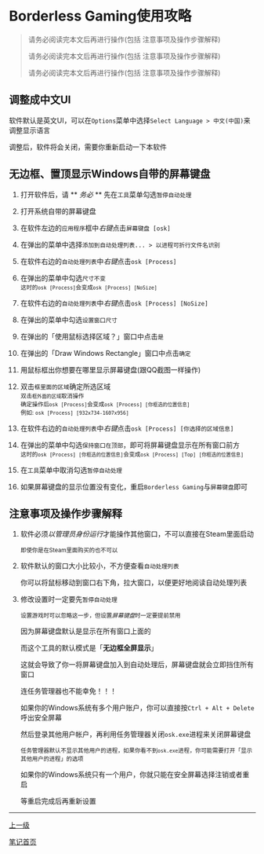 # Borderless Gaming使用攻略

> 请务必阅读完本文后再进行操作(包括 注意事项及操作步骤解释)
>
> 请务必阅读完本文后再进行操作(包括 注意事项及操作步骤解释)
>
> 请务必阅读完本文后再进行操作(包括 注意事项及操作步骤解释)

## 调整成中文UI

软件默认是英文UI，可以在`Options`菜单中选择`Select Language > 中文(中国)`来调整显示语言

调整后，软件将会关闭，需要你重新启动一下本软件

## 无边框、置顶显示Windows自带的屏幕键盘

1. 打开软件后，请 ** *务必* ** 先在`工具`菜单勾选`暂停自动处理`

2. 打开系统自带的屏幕键盘

3. 在软件左边的`应用程序`框中*右键*点击`屏幕键盘 [osk]`

4. 在弹出的菜单中选择`添加到自动处理列表... > 以进程可折行文件名识别`

5. 在软件右边的`自动处理列表`中*右键*点击`osk [Process]`

6. 在弹出的菜单中勾选`尺寸不变`<br><sup>这时的`osk [Process]`会变成`osk [Process] [NoSize]`</sup>

7. 在软件右边的`自动处理列表`中*右键*点击`osk [Process] [NoSize]`

8. 在弹出的菜单中勾选`设置窗口尺寸`

9. 在弹出的「使用鼠标选择区域？」窗口中点击`是`

10. 在弹出的「Draw Windows Rectangle」窗口中点击`确定`

11. 用鼠标框出你想要在哪里显示屏幕键盘(跟QQ截图一样操作)

12. 双击`框里面的区域`确定所选区域<br><sup>双击`框外面的区域`取消操作<br>确定操作后`osk [Process]`会变成`osk [Process] [你框选的位置信息]`<br>例如: `osk [Process] [932x734-1607x956]`</sup>

13. 在软件右边的`自动处理列表`中*右键*点击`osk [Process] [你选择的区域信息]`

14. 在弹出的菜单中勾选`保持窗口在顶部`，即可将屏幕键盘显示在所有窗口前方<br><sup>这时的`osk [Process] [你框选的位置信息]`会变成`osk [Process] [Top] [你框选的位置信息]`</sup>

15. 在`工具`菜单中取消勾选`暂停自动处理`

16. 如果屏幕键盘的显示位置没有变化，重启`Borderless Gaming`与`屏幕键盘`即可

## 注意事项及操作步骤解释

1. 软件必须*以管理员身份运行*才能操作其他窗口，不可以直接在Steam里面启动

   <sup>即使你是在Steam里面购买的也不可以</sup>

2. 软件默认的窗口大小比较小，不方便查看`自动处理列表`

   你可以将鼠标移动到窗口右下角，拉大窗口，以便更好地阅读自动处理列表

3. 修改设置时一定要先`暂停自动处理`

   <sup>设置游戏时可以忽略这一步，但设置*屏幕键盘*时一定要提前禁用

   因为屏幕键盘默认是显示在所有窗口上面的

   而这个工具的默认模式是「**无边框全屏显示**」

   这就会导致了你一将屏幕键盘加入到自动处理后，屏幕键盘就会立即挡住所有窗口

   连任务管理器也不能幸免！！！

   如果你的Windows系统有多个用户账户，你可以直接按`Ctrl + Alt + Delete`呼出安全屏幕

   然后登录其他用户帐户，再利用任务管理器关闭`osk.exe`进程来关闭屏幕键盘

   <sup>任务管理器默认不显示其他用户的进程，如果你看不到`osk.exe`进程，你可能需要打开「显示其他用户的进程」的选项</sup>

   如果你的Windows系统只有一个用户，你就只能在安全屏幕选择注销或者重启

   等重启完成后再重新设置

---

[上一级](../README.md)

[笔记首页](../../README.md)
